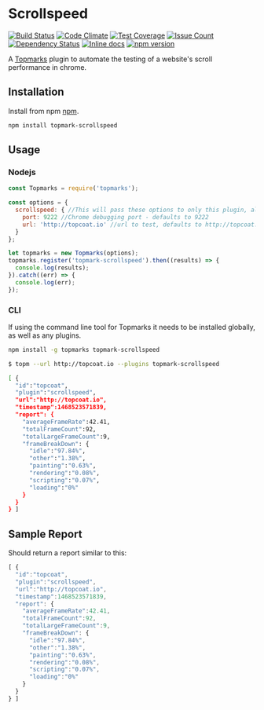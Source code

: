 # Scrollspeed

[![Build Status](https://travis-ci.org/Topmarks/topmark-scrollspeed.svg?branch=master)](https://travis-ci.org/Topmarks/topmark-scrollspeed) [![Code Climate](https://codeclimate.com/github/Topmarks/topmark-scrollspeed/badges/gpa.svg)](https://codeclimate.com/github/Topmarks/topmark-scrollspeed) [![Test Coverage](https://codeclimate.com/github/Topmarks/topmark-scrollspeed/badges/coverage.svg)](https://codeclimate.com/github/Topmarks/topmark-scrollspeed/coverage) [![Issue Count](https://codeclimate.com/github/Topmarks/topmark-scrollspeed/badges/issue_count.svg)](https://codeclimate.com/github/Topmarks/topmark-scrollspeed) [![Dependency Status](https://david-dm.org/topmarks/topmark-scrollspeed.svg)](https://david-dm.org/topmarks/topmark-scrollspeed) [![Inline docs](http://inch-ci.org/github/Topmarks/topmark-scrollspeed.svg?branch=master)](http://inch-ci.org/github/Topmarks/topmark-scrollspeed) [![npm version](https://badge.fury.io/js/topmark-scrollspeed.svg)](https://badge.fury.io/js/topmark-scrollspeed)

A [Topmarks](http://github.com/topmarks/topmarks) plugin to automate the testing of a website's scroll performance in chrome.

## Installation

Install from npm [npm](https://docs.npmjs.com/getting-started/installing-node).

```sh
npm install topmark-scrollspeed
```

## Usage

### Nodejs

```js
const Topmarks = require('topmarks');

const options = {
  scrollspeed: { //This will pass these options to only this plugin, alternatively you can use default for all plugins
    port: 9222 //Chrome debugging port - defaults to 9222
    url: 'http://topcoat.io' //url to test, defaults to http://topcoat.io
  }
};

let topmarks = new Topmarks(options);
topmarks.register('topmark-scrollspeed').then((results) => {
  console.log(results);
}).catch((err) => {
  console.log(err);
});
```

### CLI

If using the command line tool for Topmarks it needs to be installed globally, as well as any plugins.

```sh
npm install -g topmarks topmark-scrollspeed
```

```sh
$ topm --url http://topcoat.io --plugins topmark-scrollspeed

[ {
  "id":"topcoat",
  "plugin":"scrollspeed",
  "url":"http://topcoat.io",
  "timestamp":1468523571839,
  "report": {
    "averageFrameRate":42.41,
    "totalFrameCount":92,
    "totalLargeFrameCount":9,
    "frameBreakDown": {
      "idle":"97.84%",
      "other":"1.38%",
      "painting":"0.63%",
      "rendering":"0.08%",
      "scripting":"0.07%",
      "loading":"0%"
    }
  }
} ]
```

## Sample Report

Should return a report similar to this:

```js
[ {
  "id":"topcoat",
  "plugin":"scrollspeed",
  "url":"http://topcoat.io",
  "timestamp":1468523571839,
  "report": {
    "averageFrameRate":42.41,
    "totalFrameCount":92,
    "totalLargeFrameCount":9,
    "frameBreakDown": {
      "idle":"97.84%",
      "other":"1.38%",
      "painting":"0.63%",
      "rendering":"0.08%",
      "scripting":"0.07%",
      "loading":"0%"
    }
  }
} ]
```
